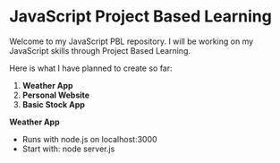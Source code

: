 # **JavaScript Project Based Learning**

Welcome to my JavaScript PBL repository. I will be working on my JavaScript skills through Project Based Learning.

Here is what I have planned to create so far:

1. **Weather App**
2. **Personal Website**
3. **Basic Stock App**

**Weather App**

- Runs with node.js on localhost:3000
- Start with: node server.js
